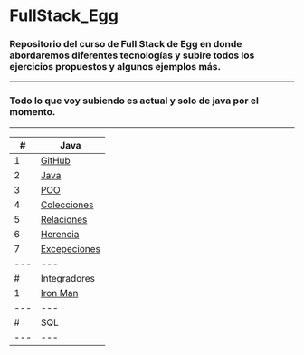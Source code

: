 # FullStack_Egg

### Repositorio del curso de Full Stack de Egg en donde abordaremos diferentes tecnologías y subire todos los ejercicios propuestos y algunos ejemplos más.

---
### Todo lo que voy subiendo es actual y solo de java por el momento.

---


|  #  | Java |
| --- | --- |
|  1  | [GitHub](https://github.com/megagringa/FullStack_Egg_Curso/tree/main/Java/GitHub)| 
|  2  | [Java](https://github.com/megagringa/FullStack_Egg_Curso/tree/main/Java/Introduccion_a_Java)|
|  3  | [POO](https://github.com/megagringa/FullStack_Egg_Curso/tree/main/Java/POO)|
|  4  | [Colecciones](https://github.com/megagringa/FullStack_Egg_Curso/tree/main/Java/Colecciones)|
|  5  | [Relaciones](https://github.com/megagringa/FullStack_Egg_Curso/tree/main/Java/Relaciones)
|  6  | [Herencia](https://github.com/megagringa/FullStack_Egg_Curso/tree/main/Java/Herencia)
| 7   | [Excepeciones](https://github.com/megagringa/FullStack_Egg_Curso/tree/main/Java/Excepciones) |
| --- | --- |
|  #  | Integradores |
|  1  | [Iron Man](https://github.com/megagringa/FullStack_Egg_Curso/tree/main/Java/EIntegrador_1/Iron_Man) |
| --- | --- |
|  #  | SQL |
| --- | --- |
